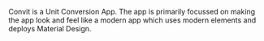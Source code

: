 Convit is a Unit Conversion App.
The app is primarily focussed on making the app look and feel like a modern app which uses modern elements and deploys Material Design.
